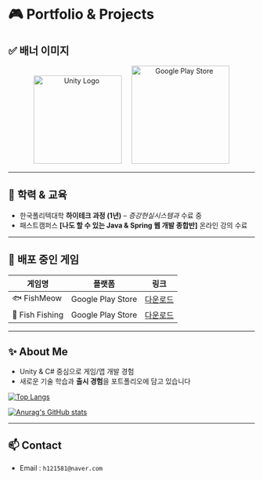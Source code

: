 # 🎮 Portfolio & Projects

## ✅ 배너 이미지
<p align="center">
  <img src="https://upload.wikimedia.org/wikipedia/commons/1/19/Unity_Technologies_logo.svg" alt="Unity Logo" width="180"/>
  &nbsp;&nbsp;&nbsp;
  <a href="https://play.google.com/store/apps/developer?id=YourDeveloperID">
    <img src="https://upload.wikimedia.org/wikipedia/commons/7/78/Google_Play_Store_badge_EN.svg" alt="Google Play Store" width="200"/>
  </a>
</p>

---

## 📘 학력 & 교육
- 한국폴리텍대학 **하이테크 과정 (1년)** – *증강현실시스템과* 수료 중  
- 패스트캠퍼스 **[나도 할 수 있는 Java & Spring 웹 개발 종합반]** 온라인 강의 수료

---

## 🚀 배포 중인 게임
| 게임명 | 플랫폼 | 링크 |
|--------|---------|------|
| 🐟 FishMeow | Google Play Store | [다운로드](https://play.google.com/store/apps/details?id=com.one.FishMeow) |
| 🎣 Fish Fishing | Google Play Store | [다운로드](https://play.google.com/store/apps/details?id=com.onehae.Fish_Fishing) |

---

## ✨ About Me
- Unity & C# 중심으로 게임/앱 개발 경험
- 새로운 기술 학습과 **출시 경험**을 포트폴리오에 담고 있습니다
  
[![Top Langs](https://github-readme-stats.vercel.app/api/top-langs/?username=Hae1Won1)](https://github.com/anuraghazra/github-readme-stats)

[![Anurag's GitHub stats](https://github-readme-stats.vercel.app/api?username=Hae1Won1)](https://github.com/anuraghazra/github-readme-stats)

---

## 📫 Contact
- Email : `h121581@naver.com`  

